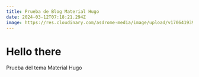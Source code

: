 ```yaml
---
title: Prueba de Blog Material Hugo
date: 2024-03-12T07:18:21.294Z
image: https://res.cloudinary.com/asdrome-media/image/upload/v1706419396/logos/LogoColorBlanco.webp
---
```

# Hello there

Prueba del tema Material Hugo
